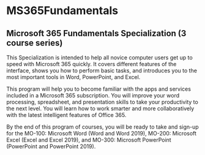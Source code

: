# MS365Fundamentals
## Microsoft 365 Fundamentals Specialization (3 course series)



This Specialization is intended to help all novice computer users get up to speed with Microsoft 365 quickly. It covers different features of the interface, shows you how to perform basic tasks, and introduces you to the most important tools in Word, PowerPoint, and Excel.

This program will help you to become familiar with the apps and services included in a Microsoft 365 subscription. You will improve your word processing, spreadsheet, and presentation skills to take your productivity to the next level. You will learn how to work smarter and more collaboratively with the latest intelligent features of Office 365.

By the end of this program of courses, you will be ready to take and sign-up for the MO-100: Microsoft Word (Word and Word 2019), MO-200: Microsoft Excel (Excel and Excel 2019), and MO-300: Microsoft PowerPoint (PowerPoint and PowerPoint 2019).

